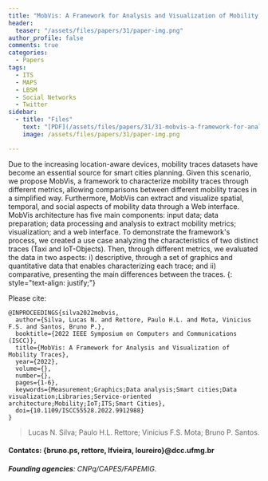 ```yaml
---
title: "MobVis: A Framework for Analysis and Visualization of Mobility Traces"
header:
  teaser: "/assets/files/papers/31/paper-img.png"
author_profile: false
comments: true
categories:
  - Papers
tags:
  - ITS
  - MAPS
  - LBSM
  - Social Networks
  - Twitter
sidebar:
  - title: "Files"
    text: "[PDF](/assets/files/papers/31/31-mobvis-a-framework-for-analysis-and-visualization-of-mobility-traces.pdf){: .btn .btn--success}{: target=\"_blank\"} [DOI](https://doi.org/10.1109/ISCC55528.2022.9912988){: .btn .btn--success}{: target=\"_blank\"} [Talk PDF](/assets/files/papers/31/ISCC2022_MobVis_Presentation.pdf){: .btn .btn--info}{: target=\"_blank\"}"
    image: /assets/files/papers/31/paper-img.png

---
```


Due to the increasing location-aware devices, mobility traces datasets have become an essential source for smart cities planning. Given this scenario, we propose MobVis, a framework to characterize mobility traces through different metrics, allowing comparisons between different mobility traces in a simplified way. Furthermore, MobVis can extract and visualize spatial, temporal, and social aspects of mobility data through a Web interface. MobVis architecture has five main components: input data; data preparation; data processing and analysis to extract mobility metrics; visualization; and a web interface. To demonstrate the framework's process, we created a use case analyzing the characteristics of two distinct traces (Taxi and IoT-Objects). Then, through different metrics, we evaluated the data in two aspects: i) descriptive, through a set of graphics and quantitative data that enables characterizing each trace; and ii) comparative, presenting the main differences between the traces.
{: style="text-align: justify;"}

Please cite:
```TeX
@INPROCEEDINGS{silva2022mobvis,
  author={Silva, Lucas N. and Rettore, Paulo H.L. and Mota, Vinicius F.S. and Santos, Bruno P.},
  booktitle={2022 IEEE Symposium on Computers and Communications (ISCC)}, 
  title={MobVis: A Framework for Analysis and Visualization of Mobility Traces}, 
  year={2022},
  volume={},
  number={},
  pages={1-6},
  keywords={Measurement;Graphics;Data analysis;Smart cities;Data visualization;Libraries;Service-oriented architecture;Mobility;IoT;ITS;Smart Cities},
  doi={10.1109/ISCC55528.2022.9912988}
}
```
> Lucas N. Silva; Paulo H.L. Rettore; Vinicius F.S. Mota; Bruno P. Santos.
#### Contatcs: {bruno.ps, rettore, lfvieira, loureiro}@dcc.ufmg.br 
###### **Founding agencies**: CNPq/CAPES/FAPEMIG.

